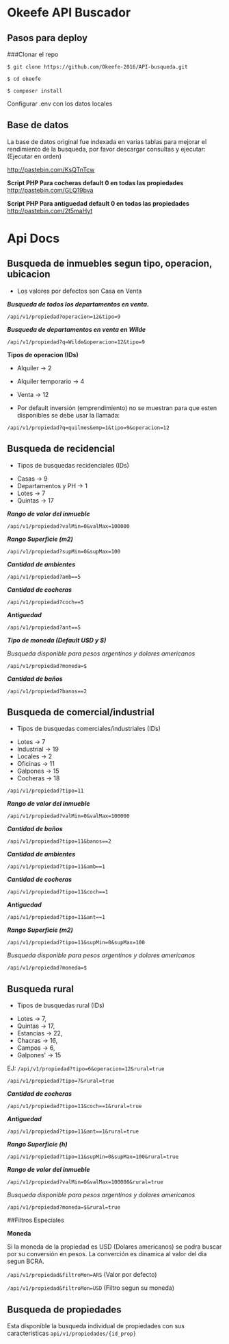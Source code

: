 # Okeefe API Buscador

## Pasos para deploy

###Clonar el repo

`$ git clone https://github.com/Okeefe-2016/API-busqueda.git`

`$ cd okeefe`

`$ composer install`

Configurar .env con los datos locales

## Base de datos

La base de datos original fue indexada en varias tablas para mejorar el rendimiento de la busqueda,
por favor descargar consultas y ejecutar: (Ejecutar en orden)

http://pastebin.com/KsQTnTcw

**Script PHP Para cocheras default 0 en todas las propiedades**
http://pastebin.com/GLQ19bva

**Script PHP Para antiguedad default 0 en todas las propiedades**
http://pastebin.com/2t5maHyt

# Api Docs

## Busqueda de inmuebles segun tipo, operacion, ubicacion

- Los valores por defectos son Casa en Venta

***Busqueda de todos los departamentos en venta.***

`/api/v1/propiedad?operacion=12&tipo=9`

***Busqueda de departamentos en venta en Wilde***

`/api/v1/propiedad?q=Wilde&operacion=12&tipo=9`

**Tipos de operacion (IDs)**

- Alquiler -> 2
- Alquiler temporario -> 4
- Venta -> 12

- Por default inversión (emprendimiento) no se muestran para que esten disponibles
se debe usar la llamada:

`/api/v1/propiedad?q=quilmes&emp=1&tipo=9&operacion=12`

## Busqueda de recidencial

* Tipos de busquedas recidenciales (IDs)

- Casas -> 9
- Departamentos y PH -> 1
- Lotes -> 7
- Quintas -> 17

***Rango de valor del inmueble***

`/api/v1/propiedad?valMin=0&valMax=100000`

***Rango Superficie (m2)***

`/api/v1/propiedad?supMin=0&supMax=100`

***Cantidad de ambientes***

`/api/v1/propiedad?amb==5`

***Cantidad de cocheras***

`/api/v1/propiedad?coch==5`

***Antiguedad***

`/api/v1/propiedad?ant==5`

***Tipo de moneda (Default U$D y $)***

*Busqueda disponible para pesos argentinos y dolares americanos*

`/api/v1/propiedad?moneda=$`

***Cantidad de baños***

`/api/v1/propiedad?banos==2`

## Busqueda de comercial/industrial

* Tipos de busquedas comerciales/industriales (IDs)

- Lotes -> 7
- Industrial -> 19
- Locales -> 2
- Oficinas -> 11
- Galpones -> 15
- Cocheras -> 18

`/api/v1/propiedad?tipo=11`

***Rango de valor del inmueble***

`/api/v1/propiedad?valMin=0&valMax=100000`

***Cantidad de baños***

`/api/v1/propiedad?tipo=11&banos==2`

***Cantidad de ambientes***

`/api/v1/propiedad?tipo=11&amb==1`

***Cantidad de cocheras***

`/api/v1/propiedad?tipo=11&coch==1`

***Antiguedad***

`/api/v1/propiedad?tipo=11&ant==1`

***Rango Superficie (m2)***

`/api/v1/propiedad?tipo=11&supMin=0&supMax=100`

*Busqueda disponible para pesos argentinos y dolares americanos*

`/api/v1/propiedad?moneda=$`

## Busqueda rural

* Tipos de busquedas rural (IDs)

- Lotes -> 7,
- Quintas -> 17,
- Estancias -> 22,
- Chacras -> 16,
- Campos -> 6,
- Galpones' -> 15

EJ: `/api/v1/propiedad?tipo=6&operacion=12&rural=true`

`/api/v1/propiedad?tipo=7&rural=true`

***Cantidad de cocheras***

`/api/v1/propiedad?tipo=11&coch==1&rural=true`

***Antiguedad***

`/api/v1/propiedad?tipo=11&ant==1&rural=true`

***Rango Superficie (h)***

`/api/v1/propiedad?tipo=11&supMin=0&supMax=100&rural=true`

***Rango de valor del inmueble***

`/api/v1/propiedad?valMin=0&valMax=100000&rural=true`

*Busqueda disponible para pesos argentinos y dolares americanos*

`/api/v1/propiedad?moneda=$&rural=true`

##Filtros Especiales

**Moneda**

Si la moneda de la propiedad es USD (Dolares americanos) se podra buscar por su
conversión en pesos. La converción es dinamica al valor del dia segun BCRA.

`/api/v1/propiedad&filtroMon=ARS`  (Valor por defecto)

`/api/v1/propiedad&filtroMon=USD` (Filtro segun su moneda)

## Busqueda de propiedades
Esta disponible la busqueda individual de propiedades con sus caracteristicas
`api/v1/propiedades/{id_prop}`




